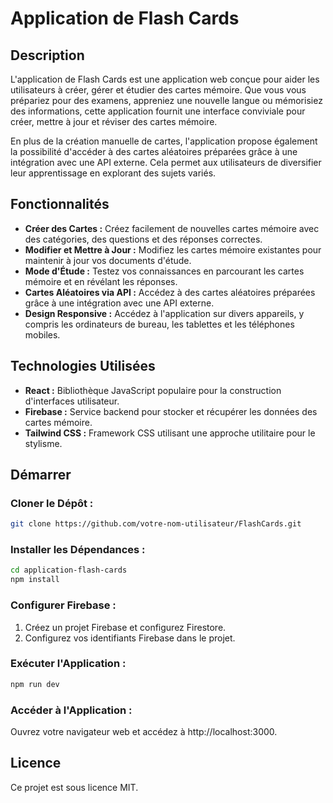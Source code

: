 # Application de Flash Cards

## Description

L'application de Flash Cards est une application web conçue pour aider les utilisateurs à créer, gérer et étudier des cartes mémoire. Que vous vous prépariez pour des examens, appreniez une nouvelle langue ou mémorisiez des informations, cette application fournit une interface conviviale pour créer, mettre à jour et réviser des cartes mémoire.

En plus de la création manuelle de cartes, l'application propose également la possibilité d'accéder à des cartes aléatoires préparées grâce à une intégration avec une API externe. Cela permet aux utilisateurs de diversifier leur apprentissage en explorant des sujets variés.

## Fonctionnalités

- **Créer des Cartes :** Créez facilement de nouvelles cartes mémoire avec des catégories, des questions et des réponses correctes.
- **Modifier et Mettre à Jour :** Modifiez les cartes mémoire existantes pour maintenir à jour vos documents d'étude.
- **Mode d'Étude :** Testez vos connaissances en parcourant les cartes mémoire et en révélant les réponses.
- **Cartes Aléatoires via API :** Accédez à des cartes aléatoires préparées grâce à une intégration avec une API externe.
- **Design Responsive :** Accédez à l'application sur divers appareils, y compris les ordinateurs de bureau, les tablettes et les téléphones mobiles.

## Technologies Utilisées

- **React :** Bibliothèque JavaScript populaire pour la construction d'interfaces utilisateur.
- **Firebase :** Service backend pour stocker et récupérer les données des cartes mémoire.
- **Tailwind CSS :** Framework CSS utilisant une approche utilitaire pour le stylisme.

## Démarrer

### Cloner le Dépôt :

```bash
git clone https://github.com/votre-nom-utilisateur/FlashCards.git
```

### Installer les Dépendances :

```bash
cd application-flash-cards
npm install
```
### Configurer Firebase :

1. Créez un projet Firebase et configurez Firestore.
2. Configurez vos identifiants Firebase dans le projet.

### Exécuter l'Application :

```bash
npm run dev
```

### Accéder à l'Application :

Ouvrez votre navigateur web et accédez à http://localhost:3000.

## Licence 

Ce projet est sous licence MIT.

